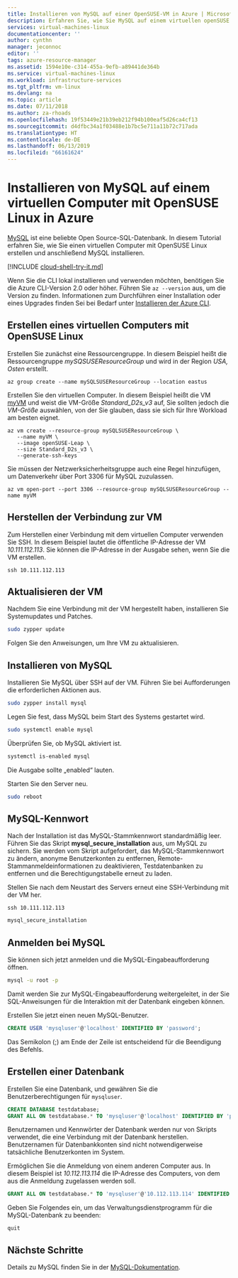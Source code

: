 ```yaml
---
title: Installieren von MySQL auf einer OpenSUSE-VM in Azure | Microsoft-Dokumentation
description: Erfahren Sie, wie Sie MySQL auf einem virtuellen openSUSE Linux-Computer in Azure installieren.
services: virtual-machines-linux
documentationcenter: ''
author: cynthn
manager: jeconnoc
editor: ''
tags: azure-resource-manager
ms.assetid: 1594e10e-c314-455a-9efb-a89441de364b
ms.service: virtual-machines-linux
ms.workload: infrastructure-services
ms.tgt_pltfrm: vm-linux
ms.devlang: na
ms.topic: article
ms.date: 07/11/2018
ms.author: za-rhoads
ms.openlocfilehash: 19f53449e21b39eb212f94b100eaf5d26ca4cf13
ms.sourcegitcommit: d4dfbc34a1f03488e1b7bc5e711a11b72c717ada
ms.translationtype: HT
ms.contentlocale: de-DE
ms.lasthandoff: 06/13/2019
ms.locfileid: "66161624"
---
```

# <a name="install-mysql-on-a-virtual-machine-running-opensuse-linux-in-azure"></a>Installieren von MySQL auf einem virtuellen Computer mit OpenSUSE Linux in Azure

[MySQL](https://www.mysql.com) ist eine beliebte Open Source-SQL-Datenbank. In diesem Tutorial erfahren Sie, wie Sie einen virtuellen Computer mit OpenSUSE Linux erstellen und anschließend MySQL installieren.


[!INCLUDE [cloud-shell-try-it.md](../../../includes/cloud-shell-try-it.md)]

Wenn Sie die CLI lokal installieren und verwenden möchten, benötigen Sie die Azure CLI-Version 2.0 oder höher. Führen Sie `az --version` aus, um die Version zu finden. Informationen zum Durchführen einer Installation oder eines Upgrades finden Sei bei Bedarf unter [Installieren der Azure CLI]( /cli/azure/install-azure-cli).

## <a name="create-a-virtual-machine-running-opensuse-linux"></a>Erstellen eines virtuellen Computers mit OpenSUSE Linux

Erstellen Sie zunächst eine Ressourcengruppe. In diesem Beispiel heißt die Ressourcengruppe *mySQSUSEResourceGroup* und wird in der Region *USA, Osten* erstellt.

```azurecli-interactive
az group create --name mySQLSUSEResourceGroup --location eastus
```

Erstellen Sie den virtuellen Computer. In diesem Beispiel heißt die VM [myVM](sizes.md) und weist die VM-Größe *Standard_D2s_v3* auf, Sie sollten jedoch die *VM-Größe* auswählen, von der Sie glauben, dass sie sich für Ihre Workload am besten eignet.

```azurecli-interactive
az vm create --resource-group mySQLSUSEResourceGroup \
   --name myVM \
   --image openSUSE-Leap \
   --size Standard_D2s_v3 \
   --generate-ssh-keys
```

Sie müssen der Netzwerksicherheitsgruppe auch eine Regel hinzufügen, um Datenverkehr über Port 3306 für MySQL zuzulassen.

```azurecli-interactive
az vm open-port --port 3306 --resource-group mySQLSUSEResourceGroup --name myVM
```

## <a name="connect-to-the-vm"></a>Herstellen der Verbindung zur VM

Zum Herstellen einer Verbindung mit dem virtuellen Computer verwenden Sie SSH. In diesem Beispiel lautet die öffentliche IP-Adresse der VM *10.111.112.113*. Sie können die IP-Adresse in der Ausgabe sehen, wenn Sie die VM erstellen.

```azurecli-interactive  
ssh 10.111.112.113
```

 
## <a name="update-the-vm"></a>Aktualisieren der VM
 
Nachdem Sie eine Verbindung mit der VM hergestellt haben, installieren Sie Systemupdates und Patches. 
   
```bash
sudo zypper update
```

Folgen Sie den Anweisungen, um Ihre VM zu aktualisieren.

## <a name="install-mysql"></a>Installieren von MySQL 


Installieren Sie MySQL über SSH auf der VM. Führen Sie bei Aufforderungen die erforderlichen Aktionen aus.

```bash
sudo zypper install mysql
```
 
Legen Sie fest, dass MySQL beim Start des Systems gestartet wird. 

```bash
sudo systemctl enable mysql
```
Überprüfen Sie, ob MySQL aktiviert ist.

```bash
systemctl is-enabled mysql
```

Die Ausgabe sollte „enabled“ lauten.

Starten Sie den Server neu.

```bash
sudo reboot
```


## <a name="mysql-password"></a>MySQL-Kennwort

Nach der Installation ist das MySQL-Stammkennwort standardmäßig leer. Führen Sie das Skript **mysql\_secure\_installation** aus, um MySQL zu sichern. Sie werden vom Skript aufgefordert, das MySQL-Stammkennwort zu ändern, anonyme Benutzerkonten zu entfernen, Remote-Stammanmeldeinformationen zu deaktivieren, Testdatenbanken zu entfernen und die Berechtigungstabelle erneut zu laden. 

Stellen Sie nach dem Neustart des Servers erneut eine SSH-Verbindung mit der VM her.

```azurecli-interactive  
ssh 10.111.112.113
```



```bash
mysql_secure_installation
```

## <a name="sign-in-to-mysql"></a>Anmelden bei MySQL

Sie können sich jetzt anmelden und die MySQL-Eingabeaufforderung öffnen.

```bash  
mysql -u root -p
```
Damit werden Sie zur MySQL-Eingabeaufforderung weitergeleitet, in der Sie SQL-Anweisungen für die Interaktion mit der Datenbank eingeben können.

Erstellen Sie jetzt einen neuen MySQL-Benutzer.

```sql
CREATE USER 'mysqluser'@'localhost' IDENTIFIED BY 'password';
```
   
Das Semikolon (;) am Ende der Zeile ist entscheidend für die Beendigung des Befehls.


## <a name="create-a-database"></a>Erstellen einer Datenbank


Erstellen Sie eine Datenbank, und gewähren Sie die Benutzerberechtigungen für `mysqluser`.

```sql
CREATE DATABASE testdatabase;
GRANT ALL ON testdatabase.* TO 'mysqluser'@'localhost' IDENTIFIED BY 'password';
```
   
Benutzernamen und Kennwörter der Datenbank werden nur von Skripts verwendet, die eine Verbindung mit der Datenbank herstellen.  Benutzernamen für Datenbankkonten sind nicht notwendigerweise tatsächliche Benutzerkonten im System.

Ermöglichen Sie die Anmeldung von einem anderen Computer aus. In diesem Beispiel ist *10.112.113.114* die IP-Adresse des Computers, von dem aus die Anmeldung zugelassen werden soll.

```sql
GRANT ALL ON testdatabase.* TO 'mysqluser'@'10.112.113.114' IDENTIFIED BY 'password';
```
   
Geben Sie Folgendes ein, um das Verwaltungsdienstprogramm für die MySQL-Datenbank zu beenden:

```    
quit
```


## <a name="next-steps"></a>Nächste Schritte
Details zu MySQL finden Sie in der [MySQL-Dokumentation](https://dev.mysql.com/doc).




